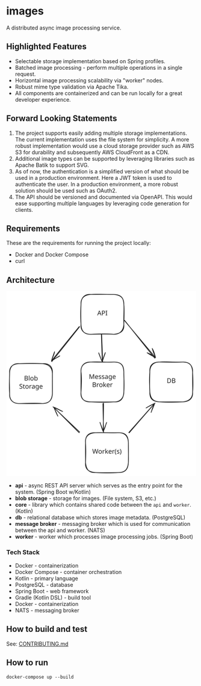 # images

A distributed async image processing service.

## Highlighted Features

* Selectable storage implementation based on Spring profiles.
* Batched image processing - perform multiple operations in a single request.
* Horizontal image processing scalability via "worker" nodes.
* Robust mime type validation via Apache Tika.
* All components are containerized and can be run locally for a great developer experience.

## Forward Looking Statements

1. The project supports easily adding multiple storage implementations. The current implementation uses the file system
   for simplicity. A more robust implementation would use a cloud storage provider such as AWS S3 for durability and
   subsequently AWS CloudFront as a CDN.
2. Additional image types can be supported by leveraging libraries such as Apache Batik to support SVG.
3. As of now, the authentication is a simplified version of what should be used in a production environment. Here a JWT
   token is used to authenticate the user. In a production environment, a more robust solution should be used such as
   OAuth2.
4. The API should be versioned and documented via OpenAPI. This would ease supporting multiple languages by leveraging
   code generation for clients.

## Requirements

These are the requirements for running the project locally:

* Docker and Docker Compose
* curl

## Architecture


![Component Diagram](etc/assets/arch-diagram.svg)

- **api** - async REST API server which serves as the entry point for the system. (Spring Boot w/Kotlin)
- **blob storage** - storage for images. (File system, S3, etc.)
- **core** - library which contains shared code between the `api` and `worker`. (Kotlin)
- **db** - relational database which stores image metadata. (PostgreSQL)
- **message broker** - messaging broker which is used for communication between the api and worker. (NATS)
- **worker** - worker which processes image processing jobs. (Spring Boot)

### Tech Stack

* Docker - containerization
* Docker Compose - container orchestration
* Kotlin - primary language
* PostgreSQL - database
* Spring Boot - web framework
* Gradle (Kotlin DSL) - build tool
* Docker - containerization
* NATS - messaging broker

## How to build and test

See: [CONTRIBUTING.md](CONTRIBUTING.md)

## How to run

```shell    
docker-compose up --build
```


